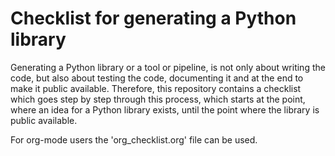 # Checklist for generating a Python library

Generating a Python library or a tool or pipeline, is not only about writing the code, but also about testing the code, documenting it and at the end to make it public available. Therefore, this repository contains a checklist which goes step by step through this process, which starts at the point, where an idea for a Python library exists, until the point where the library is public available.

For org-mode users the 'org_checklist.org' file can be used. 